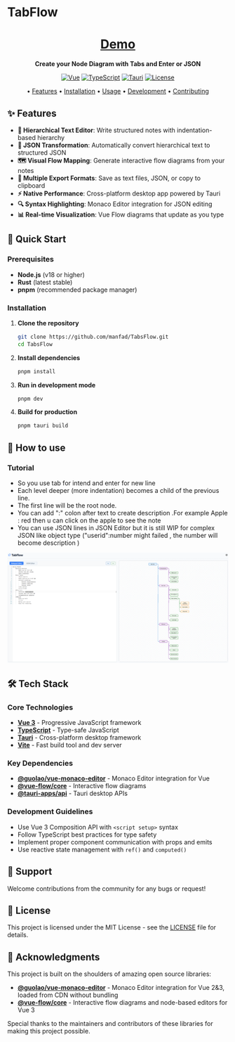 # TabFlow

<div align="center">


# [Demo ](https://tabsflow.vercel.app/) 

**Create your Node Diagram with Tabs and Enter or JSON**

[![Vue](https://img.shields.io/badge/Vue-3.5.13-4FC08D?style=flat-square&logo=vue.js&logoColor=white)](https://vuejs.org/)
[![TypeScript](https://img.shields.io/badge/TypeScript-5.6.2-3178C6?style=flat-square&logo=typescript&logoColor=white)](https://www.typescriptlang.org/)
[![Tauri](https://img.shields.io/badge/Tauri-2.0-FFC131?style=flat-square&logo=tauri&logoColor=black)](https://tauri.app/)
[![License](https://img.shields.io/badge/License-MIT-green.svg?style=flat-square)](LICENSE)

• [Features](#features) • [Installation](#installation) • [Usage](#usage) • [Development](#development) • [Contributing](#contributing)

</div>

## ✨ Features

- **📝 Hierarchical Text Editor**: Write structured notes with indentation-based hierarchy
- **🔧 JSON Transformation**: Automatically convert hierarchical text to structured JSON
- **🗺️ Visual Flow Mapping**: Generate interactive flow diagrams from your notes
- **💾 Multiple Export Formats**: Save as text files, JSON, or copy to clipboard
- **⚡ Native Performance**: Cross-platform desktop app powered by Tauri
- **🔍 Syntax Highlighting**: Monaco Editor integration for JSON editing
- **📊 Real-time Visualization**: Vue Flow diagrams that update as you type

## 🚀 Quick Start

### Prerequisites

- **Node.js** (v18 or higher)
- **Rust** (latest stable)
- **pnpm** (recommended package manager)

### Installation

1. **Clone the repository**
   ```bash
   git clone https://github.com/manfad/TabsFlow.git
   cd TabsFlow
   ```

2. **Install dependencies**
   ```bash
   pnpm install
   ```

3. **Run in development mode**
   ```bash
   pnpm dev
   ```

4. **Build for production**
   ```bash
   pnpm tauri build
   ```

## 📖 How to use

### Tutorial
- So you use tab for intend and enter for new line
- Each level deeper (more indentation) becomes a child of the previous line.
- The first line will be the root node.
- You can add ":" colon after text to create description .For example Apple : red then u can click on the apple to see the note
- You can use JSON lines in JSON Editor but it is still WIP for complex JSON like object type ("userid":number might failed , the number will become description  )


![Demo](./demo.png)


## 🛠️ Tech Stack

### Core Technologies
- **[Vue 3](https://vuejs.org/)** - Progressive JavaScript framework
- **[TypeScript](https://www.typescriptlang.org/)** - Type-safe JavaScript
- **[Tauri](https://tauri.app/)** - Cross-platform desktop framework
- **[Vite](https://vitejs.dev/)** - Fast build tool and dev server

### Key Dependencies
- **[@guolao/vue-monaco-editor](https://github.com/imguolao/monaco-vue)** - Monaco Editor integration for Vue
- **[@vue-flow/core](https://github.com/bcakmakoglu/vue-flow)** - Interactive flow diagrams
- **[@tauri-apps/api](https://tauri.app/v2/api/)** - Tauri desktop APIs


### Development Guidelines

- Use Vue 3 Composition API with `<script setup>` syntax
- Follow TypeScript best practices for type safety
- Implement proper component communication with props and emits
- Use reactive state management with `ref()` and `computed()`

## 🤝 Support

Welcome contributions from the community for any bugs or request!



## 📄 License

This project is licensed under the MIT License - see the [LICENSE](LICENSE) file for details.

## 🙏 Acknowledgments

This project is built on the shoulders of amazing open source libraries:

- **[@guolao/vue-monaco-editor](https://github.com/imguolao/monaco-vue)** - Monaco Editor integration for Vue 2&3, loaded from CDN without bundling
- **[@vue-flow/core](https://github.com/bcakmakoglu/vue-flow)** - Interactive flow diagrams and node-based editors for Vue 3

Special thanks to the maintainers and contributors of these libraries for making this project possible.


</div>
